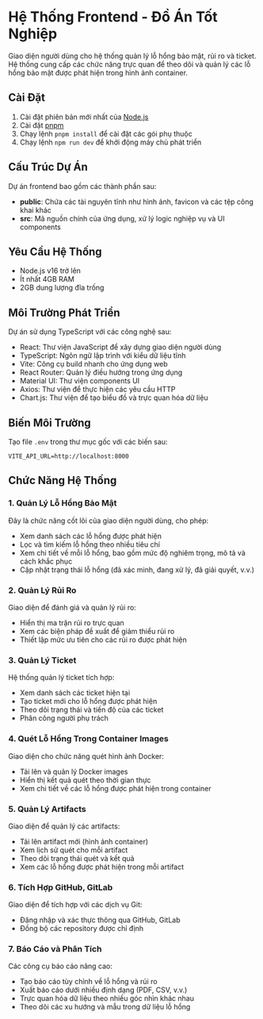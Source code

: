 # Hệ Thống Frontend - Đồ Án Tốt Nghiệp

Giao diện người dùng cho hệ thống quản lý lỗ hổng bảo mật, rủi ro và ticket. Hệ thống cung cấp các chức năng trực quan để theo dõi và quản lý các lỗ hổng bảo mật được phát hiện trong hình ảnh container.

## Cài Đặt

1. Cài đặt phiên bản mới nhất của [Node.js](https://nodejs.org/en/download)
2. Cài đặt [pnpm](https://pnpm.io/installation)
3. Chạy lệnh `pnpm install` để cài đặt các gói phụ thuộc
4. Chạy lệnh `npm run dev` để khởi động máy chủ phát triển

## Cấu Trúc Dự Án

Dự án frontend bao gồm các thành phần sau:
- **public**: Chứa các tài nguyên tĩnh như hình ảnh, favicon và các tệp công khai khác
- **src**: Mã nguồn chính của ứng dụng, xử lý logic nghiệp vụ và UI components


## Yêu Cầu Hệ Thống

- Node.js v16 trở lên
- Ít nhất 4GB RAM
- 2GB dung lượng đĩa trống

## Môi Trường Phát Triển

Dự án sử dụng TypeScript với các công nghệ sau:
- React: Thư viện JavaScript để xây dựng giao diện người dùng
- TypeScript: Ngôn ngữ lập trình với kiểu dữ liệu tĩnh
- Vite: Công cụ build nhanh cho ứng dụng web
- React Router: Quản lý điều hướng trong ứng dụng
- Material UI: Thư viện components UI
- Axios: Thư viện để thực hiện các yêu cầu HTTP
- Chart.js: Thư viện để tạo biểu đồ và trực quan hóa dữ liệu


## Biến Môi Trường

Tạo file `.env` trong thư mục gốc với các biến sau:
```
VITE_API_URL=http://localhost:8000
```

## Chức Năng Hệ Thống

### 1. Quản Lý Lỗ Hổng Bảo Mật
Đây là chức năng cốt lõi của giao diện người dùng, cho phép:
- Xem danh sách các lỗ hổng được phát hiện
- Lọc và tìm kiếm lỗ hổng theo nhiều tiêu chí
- Xem chi tiết về mỗi lỗ hổng, bao gồm mức độ nghiêm trọng, mô tả và cách khắc phục
- Cập nhật trạng thái lỗ hổng (đã xác minh, đang xử lý, đã giải quyết, v.v.)

### 2. Quản Lý Rủi Ro
Giao diện để đánh giá và quản lý rủi ro:
- Hiển thị ma trận rủi ro trực quan
- Xem các biện pháp đề xuất để giảm thiểu rủi ro
- Thiết lập mức ưu tiên cho các rủi ro được phát hiện

### 3. Quản Lý Ticket
Hệ thống quản lý ticket tích hợp:
- Xem danh sách các ticket hiện tại
- Tạo ticket mới cho lỗ hổng được phát hiện
- Theo dõi trạng thái và tiến độ của các ticket
- Phân công người phụ trách

### 4. Quét Lỗ Hổng Trong Container Images
Giao diện cho chức năng quét hình ảnh Docker:
- Tải lên và quản lý Docker images
- Hiển thị kết quả quét theo thời gian thực
- Xem chi tiết về các lỗ hổng được phát hiện trong container

### 5. Quản Lý Artifacts
Giao diện để quản lý các artifacts:
- Tải lên artifact mới (hình ảnh container)
- Xem lịch sử quét cho mỗi artifact
- Theo dõi trạng thái quét và kết quả
- Xem các lỗ hổng được phát hiện trong mỗi artifact

### 6. Tích Hợp GitHub, GitLab
Giao diện để tích hợp với các dịch vụ Git:
- Đăng nhập và xác thực thông qua GitHub, GitLab
- Đồng bộ các repository được chỉ định

### 7. Báo Cáo và Phân Tích
Các công cụ báo cáo nâng cao:
- Tạo báo cáo tùy chỉnh về lỗ hổng và rủi ro
- Xuất báo cáo dưới nhiều định dạng (PDF, CSV, v.v.)
- Trực quan hóa dữ liệu theo nhiều góc nhìn khác nhau
- Theo dõi các xu hướng và mẫu trong dữ liệu lỗ hổng



